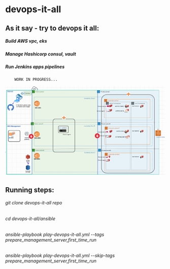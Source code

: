 # devops-it-all
   
   ## As it say - try to devops it all:
   ##### Build AWS vpc, eks
   ##### Manage Hashicorp consul, vault 
   ##### Run Jenkins apps pipelines
        WORK IN PROGRESS...
   <img src="images/env-status.png" width="1200" >
   
   ## Running steps:
   ###### git clone devops-it-all repo
   ###### cd devops-it-all/ansible
   ###### ansible-playbook play-devops-it-all.yml --tags prepare_management_server,first_time_run 
   ###### ansible-playbook play-devops-it-all.yml --skip-tags prepare_management_server,first_time_run

